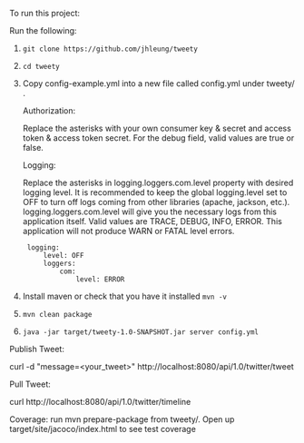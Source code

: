 
To run this project:  
  
Run the following:  
  
1. ```git clone https://github.com/jhleung/tweety```
  
2. ```cd tweety```
  
3. Copy config-example.yml into a new file called config.yml under tweety/ .
  
    Authorization:
  
      Replace the asterisks with your own consumer key & secret and access token & access token secret. For the debug field, valid values are true or false.
  
    Logging:
  
      Replace the asterisks in logging.loggers.com.level property with desired logging level.
      It is recommended to keep the global logging.level set to OFF to turn off logs coming from other libraries (apache, jackson, etc.).
      logging.loggers.com.level will give you the necessary logs from this application itself.
      Valid values are TRACE, DEBUG, INFO, ERROR. This application will not produce WARN or FATAL level errors.
  
  
        logging:
            level: OFF
            loggers:
                com:
                    level: ERROR
  
  
4. Install maven or check that you have it installed ```mvn -v```
  
5. ```mvn clean package```
  
6. ```java -jar target/tweety-1.0-SNAPSHOT.jar server config.yml```
  
Publish Tweet:
  
   curl -d "message=<your_tweet>" http://localhost:8080/api/1.0/twitter/tweet
  
Pull Tweet:
  
   curl http://localhost:8080/api/1.0/twitter/timeline
  
Coverage:
   run mvn prepare-package from tweety/. Open up target/site/jacoco/index.html to see test coverage
